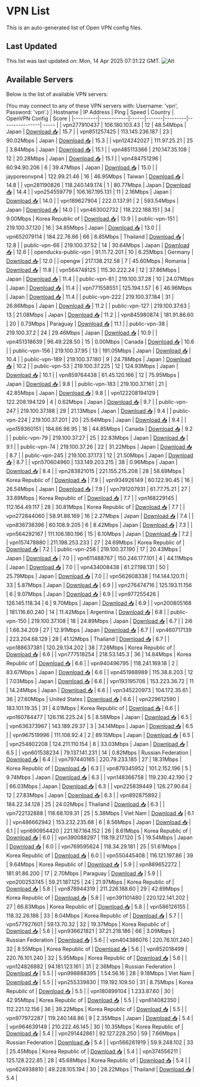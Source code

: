 # VPN List

This is an auto-generated list of Open VPN config files.

## Last Updated

This list was last updated on: Mon, 14 Apr 2025 07:31:22 GMT.
![Alt](https://repobeats.axiom.co/api/embed/186b98318ef1479477931607c1ad7d823f12451f.svg "Repobeats analytics image")

## Available Servers

Below is the list of available VPN servers:

(You may connect to any of these VPN servers with: Username: 'vpn', Password: 'vpn'.)
| Hostname | IP Address | Ping | Speed | Country | OpenVPN Config | Score |
|----------|------------|------|-------|---------|----------------| ----- |
| vpn277910437 | 106.180.103.43 | 12 | 48.54Mbps | Japan | [Download 📥](./configs/server_0_JP.ovpn) | 15.7 |
| vpn851257425 | 113.145.236.187 | 23 | 90.02Mbps | Japan | [Download 📥](./configs/server_1_JP.ovpn) | 15.3 |
| vpn124242027 | 111.97.25.21 | 25 | 3.84Mbps | Japan | [Download 📥](./configs/server_2_JP.ovpn) | 15.1 |
| vpn485113366 | 210.147.35.108 | 12 | 20.28Mbps | Japan | [Download 📥](./configs/server_3_JP.ovpn) | 15.1 |
| vpn484751296 | 60.94.90.206 | 6 | 39.47Mbps | Japan | [Download 📥](./configs/server_4_JP.ovpn) | 15.0 |
| jayporeonvpn4 | 122.99.21.46 | 16 | 46.95Mbps | Taiwan | [Download 📥](./configs/server_5_TW.ovpn) | 14.8 |
| vpn281190826 | 118.240.149.174 | 1 | 80.77Mbps | Japan | [Download 📥](./configs/server_6_JP.ovpn) | 14.4 |
| vpn254559779 | 106.167.195.131 | 11 | 2.16Mbps | Japan | [Download 📥](./configs/server_7_JP.ovpn) | 14.0 |
| vpn189627904 | 222.0.137.91 | 2 | 593.54Mbps | Japan | [Download 📥](./configs/server_8_JP.ovpn) | 14.0 |
| vpn463002732 | 118.222.188.151 | 34 | 9.00Mbps | Korea Republic of | [Download 📥](./configs/server_9_KR.ovpn) | 13.9 |
| public-vpn-151 | 219.100.37.120 | 16 | 34.85Mbps | Japan | [Download 📥](./configs/server_10_JP.ovpn) | 13.0 |
| vpn652079114 | 184.22.76.86 | 66 | 6.85Mbps | Thailand | [Download 📥](./configs/server_11_TH.ovpn) | 12.8 |
| public-vpn-66 | 219.100.37.52 | 14 | 30.64Mbps | Japan | [Download 📥](./configs/server_12_JP.ovpn) | 12.6 |
| openducks-public-vpn | 91.11.72.201 | 10 | 6.25Mbps | Germany | [Download 📥](./configs/server_13_DE.ovpn) | 12.0 |
| opengw | 217.138.212.58 | 7 | 45.60Mbps | Romania | [Download 📥](./configs/server_14_RO.ovpn) | 11.8 |
| vpn564748125 | 115.30.222.24 | 12 | 37.86Mbps | Japan | [Download 📥](./configs/server_15_JP.ovpn) | 11.4 |
| public-vpn-81 | 219.100.37.28 | 10 | 24.07Mbps | Japan | [Download 📥](./configs/server_16_JP.ovpn) | 11.4 |
| vpn771558551 | 125.194.1.57 | 6 | 46.96Mbps | Japan | [Download 📥](./configs/server_17_JP.ovpn) | 11.4 |
| public-vpn-222 | 219.100.37.184 | 31 | 26.86Mbps | Japan | [Download 📥](./configs/server_18_JP.ovpn) | 11.2 |
| public-vpn-127 | 219.100.37.63 | 13 | 21.08Mbps | Japan | [Download 📥](./configs/server_19_JP.ovpn) | 11.2 |
| vpn845980874 | 181.91.86.60 | 20 | 0.73Mbps | Paraguay | [Download 📥](./configs/server_20_PY.ovpn) | 11.1 |
| public-vpn-38 | 219.100.37.2 | 24 | 29.46Mbps | Japan | [Download 📥](./configs/server_21_JP.ovpn) | 10.9 |
| vpn451318639 | 96.49.228.50 | 15 | 0.00Mbps | Canada | [Download 📥](./configs/server_22_CA.ovpn) | 10.6 |
| public-vpn-156 | 219.100.37.95 | 13 | 191.05Mbps | Japan | [Download 📥](./configs/server_23_JP.ovpn) | 10.4 |
| public-vpn-189 | 219.100.37.180 | 9 | 24.78Mbps | Japan | [Download 📥](./configs/server_24_JP.ovpn) | 10.2 |
| public-vpn-53 | 219.100.37.225 | 12 | 124.93Mbps | Japan | [Download 📥](./configs/server_25_JP.ovpn) | 10.1 |
| vpn859764438 | 61.45.120.166 | 12 | 75.95Mbps | Japan | [Download 📥](./configs/server_26_JP.ovpn) | 9.8 |
| public-vpn-183 | 219.100.37.161 | 21 | 42.85Mbps | Japan | [Download 📥](./configs/server_27_JP.ovpn) | 9.8 |
| vpn122208194129 | 122.208.194.129 | 4 | 0.62Mbps | Japan | [Download 📥](./configs/server_28_JP.ovpn) | 9.7 |
| public-vpn-247 | 219.100.37.188 | 29 | 21.13Mbps | Japan | [Download 📥](./configs/server_29_JP.ovpn) | 9.4 |
| public-vpn-224 | 219.100.37.201 | 20 | 25.64Mbps | Japan | [Download 📥](./configs/server_30_JP.ovpn) | 9.4 |
| vpn159360151 | 184.66.98.95 | 16 | 44.85Mbps | Canada | [Download 📥](./configs/server_31_CA.ovpn) | 9.2 |
| public-vpn-79 | 219.100.37.27 | 25 | 22.83Mbps | Japan | [Download 📥](./configs/server_32_JP.ovpn) | 9.1 |
| public-vpn-74 | 219.100.37.26 | 22 | 31.22Mbps | Japan | [Download 📥](./configs/server_33_JP.ovpn) | 8.7 |
| public-vpn-245 | 219.100.37.173 | 12 | 21.50Mbps | Japan | [Download 📥](./configs/server_34_JP.ovpn) | 8.7 |
| vpn570604960 | 133.149.203.215 | 38 | 0.96Mbps | Japan | [Download 📥](./configs/server_35_JP.ovpn) | 8.4 |
| vpn283821015 | 221.155.215.208 | 28 | 58.69Mbps | Korea Republic of | [Download 📥](./configs/server_36_KR.ovpn) | 7.9 |
| vpn934926149 | 60.122.90.45 | 16 | 26.54Mbps | Japan | [Download 📥](./configs/server_37_JP.ovpn) | 7.9 |
| vpn791207931 | 61.77.75.21 | 27 | 33.69Mbps | Korea Republic of | [Download 📥](./configs/server_38_KR.ovpn) | 7.7 |
| vpn168229145 | 112.164.49.117 | 28 | 30.81Mbps | Korea Republic of | [Download 📥](./configs/server_39_KR.ovpn) | 7.7 |
| vpn272844060 | 58.91.88.169 | 16 | 2.27Mbps | Japan | [Download 📥](./configs/server_40_JP.ovpn) | 7.4 |
| vpn836738396 | 60.108.9.205 | 6 | 8.42Mbps | Japan | [Download 📥](./configs/server_41_JP.ovpn) | 7.3 |
| vpn564292167 | 111.106.180.196 | 15 | 6.10Mbps | Japan | [Download 📥](./configs/server_42_JP.ovpn) | 7.2 |
| vpn157478880 | 211.198.253.233 | 27 | 24.69Mbps | Korea Republic of | [Download 📥](./configs/server_43_KR.ovpn) | 7.2 |
| public-vpn-258 | 219.100.37.190 | 17 | 20.43Mbps | Japan | [Download 📥](./configs/server_44_JP.ovpn) | 7.0 |
| vpn611488767 | 150.246.177.101 | 4 | 44.11Mbps | Japan | [Download 📥](./configs/server_45_JP.ovpn) | 7.0 |
| vpn434008438 | 61.27.198.131 | 50 | 25.79Mbps | Japan | [Download 📥](./configs/server_46_JP.ovpn) | 7.0 |
| vpn562608338 | 114.144.120.11 | 33 | 5.87Mbps | Japan | [Download 📥](./configs/server_47_JP.ovpn) | 6.9 |
| vpn276474716 | 125.193.11.156 | 6 | 9.07Mbps | Japan | [Download 📥](./configs/server_48_JP.ovpn) | 6.9 |
| vpn977255426 | 126.145.118.34 | 6 | 9.70Mbps | Japan | [Download 📥](./configs/server_49_JP.ovpn) | 6.9 |
| vpn200805168 | 181.116.60.240 | 14 | 11.42Mbps | Argentina | [Download 📥](./configs/server_50_AR.ovpn) | 6.8 |
| public-vpn-150 | 219.100.37.108 | 18 | 24.89Mbps | Japan | [Download 📥](./configs/server_51_JP.ovpn) | 6.7 |
| 2i6 | 1.66.34.209 | 27 | 12.91Mbps | Japan | [Download 📥](./configs/server_52_JP.ovpn) | 6.7 |
| vpn460717139 | 223.204.68.129 | 28 | 41.12Mbps | Thailand | [Download 📥](./configs/server_53_TH.ovpn) | 6.7 |
| vpn188637381 | 120.29.134.202 | 38 | 7.28Mbps | Korea Republic of | [Download 📥](./configs/server_54_KR.ovpn) | 6.6 |
| vpn777518254 | 218.53.145.3 | 36 | 14.84Mbps | Korea Republic of | [Download 📥](./configs/server_55_KR.ovpn) | 6.6 |
| vpn940496795 | 118.241.169.18 | 2 | 83.67Mbps | Japan | [Download 📥](./configs/server_56_JP.ovpn) | 6.6 |
| vpn451988989 | 115.38.8.203 | 12 | 7.03Mbps | Japan | [Download 📥](./configs/server_57_JP.ovpn) | 6.6 |
| vpn193195706 | 153.223.36.72 | 11 | 14.24Mbps | Japan | [Download 📥](./configs/server_58_JP.ovpn) | 6.6 |
| vpn345220973 | 104.172.35.61 | 36 | 27.60Mbps | United States | [Download 📥](./configs/server_59_US.ovpn) | 6.6 |
| vpn229612590 | 183.101.19.35 | 31 | 4.01Mbps | Korea Republic of | [Download 📥](./configs/server_60_KR.ovpn) | 6.6 |
| vpn160784477 | 126.116.225.24 | 5 | 8.58Mbps | Japan | [Download 📥](./configs/server_61_JP.ovpn) | 6.5 |
| vpn636373967 | 143.189.29.37 | 3 | 34.14Mbps | Japan | [Download 📥](./configs/server_62_JP.ovpn) | 6.5 |
| vpn967519996 | 111.108.92.4 | 2 | 89.15Mbps | Japan | [Download 📥](./configs/server_63_JP.ovpn) | 6.5 |
| vpn254802208 | 124.211.110.154 | 8 | 33.03Mbps | Japan | [Download 📥](./configs/server_64_JP.ovpn) | 6.5 |
| vpn601538234 | 79.137.141.231 | 14 | 0.82Mbps | Russian Federation | [Download 📥](./configs/server_65_RU.ovpn) | 6.4 |
| vpn797440165 | 220.79.233.185 | 27 | 18.31Mbps | Korea Republic of | [Download 📥](./configs/server_66_KR.ovpn) | 6.3 |
| vpn879345952 | 101.2.152.196 | 5 | 9.74Mbps | Japan | [Download 📥](./configs/server_67_JP.ovpn) | 6.3 |
| vpn148366758 | 119.230.42.190 | 2 | 66.03Mbps | Japan | [Download 📥](./configs/server_68_JP.ovpn) | 6.3 |
| vpn225839449 | 126.27.90.64 | 12 | 27.83Mbps | Japan | [Download 📥](./configs/server_69_JP.ovpn) | 6.3 |
| vpn892875892 | 184.22.34.128 | 25 | 24.02Mbps | Thailand | [Download 📥](./configs/server_70_TH.ovpn) | 6.3 |
| vpn722132888 | 118.68.109.31 | 25 | 5.38Mbps | Viet Nam | [Download 📥](./configs/server_71_VN.ovpn) | 6.1 |
| vpn486662942 | 153.232.235.68 | 6 | 8.56Mbps | Japan | [Download 📥](./configs/server_72_JP.ovpn) | 6.1 |
| vpn690954420 | 221.167.164.152 | 26 | 8.61Mbps | Korea Republic of | [Download 📥](./configs/server_73_KR.ovpn) | 6.0 |
| vpn390088297 | 118.19.217.120 | 5 | 19.54Mbps | Japan | [Download 📥](./configs/server_74_JP.ovpn) | 6.0 |
| vpn769595624 | 118.34.29.181 | 25 | 51.61Mbps | Korea Republic of | [Download 📥](./configs/server_75_KR.ovpn) | 6.0 |
| vpn550445408 | 116.121.197.86 | 39 | 9.64Mbps | Korea Republic of | [Download 📥](./configs/server_76_KR.ovpn) | 5.9 |
| vpn889652272 | 181.91.86.200 | 17 | 2.70Mbps | Paraguay | [Download 📥](./configs/server_77_PY.ovpn) | 5.9 |
| vpn200253745 | 59.21.187.125 | 24 | 21.97Mbps | Korea Republic of | [Download 📥](./configs/server_78_KR.ovpn) | 5.8 |
| vpn878944319 | 211.226.188.60 | 29 | 42.69Mbps | Korea Republic of | [Download 📥](./configs/server_79_KR.ovpn) | 5.8 |
| vpn391101480 | 220.122.141.202 | 27 | 66.83Mbps | Korea Republic of | [Download 📥](./configs/server_80_KR.ovpn) | 5.8 |
| vpn586126155 | 118.32.26.186 | 33 | 8.04Mbps | Korea Republic of | [Download 📥](./configs/server_81_KR.ovpn) | 5.7 |
| vpn577927601 | 59.13.70.32 | 32 | 19.37Mbps | Korea Republic of | [Download 📥](./configs/server_82_KR.ovpn) | 5.6 |
| vpn936621821 | 37.21.218.186 | 66 | 3.09Mbps | Russian Federation | [Download 📥](./configs/server_83_RU.ovpn) | 5.6 |
| vpn404386076 | 220.76.101.240 | 32 | 8.55Mbps | Korea Republic of | [Download 📥](./configs/server_84_KR.ovpn) | 5.6 |
| vpn852018499 | 220.76.101.240 | 32 | 5.95Mbps | Korea Republic of | [Download 📥](./configs/server_85_KR.ovpn) | 5.6 |
| vpn124826882 | 94.181.123.161 | 31 | 2.36Mbps | Russian Federation | [Download 📥](./configs/server_86_RU.ovpn) | 5.5 |
| vpn998888395 | 1.54.56.16 | 28 | 9.18Mbps | Viet Nam | [Download 📥](./configs/server_87_VN.ovpn) | 5.5 |
| vpn255339830 | 119.192.109.50 | 31 | 8.75Mbps | Korea Republic of | [Download 📥](./configs/server_88_KR.ovpn) | 5.5 |
| vpn180899104 | 1.233.87.60 | 30 | 42.95Mbps | Korea Republic of | [Download 📥](./configs/server_89_KR.ovpn) | 5.5 |
| vpn614082350 | 112.221.12.156 | 36 | 39.22Mbps | Korea Republic of | [Download 📥](./configs/server_90_KR.ovpn) | 5.5 |
| vpn977972287 | 119.240.148.86 | 9 | 2.35Mbps | Japan | [Download 📥](./configs/server_91_JP.ovpn) | 5.4 |
| vpn964639149 | 210.222.46.145 | 30 | 10.35Mbps | Korea Republic of | [Download 📥](./configs/server_92_KR.ovpn) | 5.4 |
| vpn291442861 | 92.127.228.250 | 59 | 7.66Mbps | Russian Federation | [Download 📥](./configs/server_93_RU.ovpn) | 5.4 |
| vpn566261919 | 59.9.248.102 | 33 | 25.45Mbps | Korea Republic of | [Download 📥](./configs/server_94_KR.ovpn) | 5.4 |
| vpn374556211 | 125.128.222.85 | 28 | 45.68Mbps | Korea Republic of | [Download 📥](./configs/server_95_KR.ovpn) | 5.4 |
| vpn624938810 | 49.228.105.194 | 30 | 28.22Mbps | Thailand | [Download 📥](./configs/server_96_TH.ovpn) | 5.4 |
